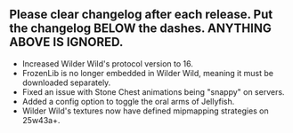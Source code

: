 Please clear changelog after each release.
Put the changelog BELOW the dashes. ANYTHING ABOVE IS IGNORED.
-----------------
- Increased Wilder Wild's protocol version to 16.
- FrozenLib is no longer embedded in Wilder Wild, meaning it must be downloaded separately.
- Fixed an issue with Stone Chest animations being "snappy" on servers.
- Added a config option to toggle the oral arms of Jellyfish.
- Wilder Wild's textures now have defined mipmapping strategies on 25w43a+.

